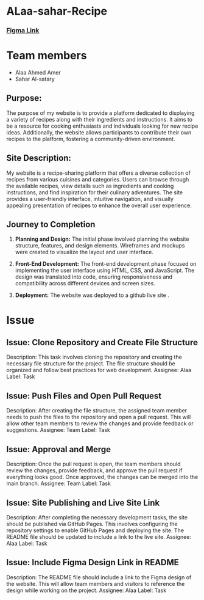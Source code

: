 # ALaa-sahar-Recipe
### [Figma Link](https://www.figma.com/file/zDo5I3LbrSSFwHRdbhMp0E/Untitled?type=design&node-id=5:2&t=ZXb1xBHzg8JVm1Th-1)

# Team members
 - Alaa Ahmed Amer
 - Sahar Al-satary

## **Purpose:** 

The purpose of my website is to provide a platform dedicated to displaying a variety of recipes along with their ingredients and instructions. It aims to be a resource for cooking enthusiasts and individuals looking for new recipe ideas. Additionally, the website allows participants to contribute their own recipes to the platform, fostering a community-driven environment.

## **Site Description:**

My website is a recipe-sharing platform that offers a diverse collection of recipes from various cuisines and categories. Users can browse through the available recipes, view details such as ingredients and cooking instructions, and find inspiration for their culinary adventures. The site provides a user-friendly interface, intuitive navigation, and visually appealing presentation of recipes to enhance the overall user experience.

## Journey to Completion

1.  **Planning and Design:** The initial phase involved planning the website structure, features, and design elements. Wireframes and mockups were created to visualize the layout and user interface.
    
2.  **Front-End Development:** The front-end development phase focused on implementing the user interface using HTML, CSS, and JavaScript. The design was translated into code, ensuring responsiveness and compatibility across different devices and screen sizes.
3. **Deployment:** The website was deployed to a github live site .

# Issue

## Issue: Clone Repository and Create File Structure

Description: This task involves cloning the repository and creating the necessary file structure for the project. The file structure should be organized and follow best practices for web development.
Assignee: Alaa
Label: Task

## Issue: Push Files and Open Pull Request

Description: After creating the file structure, the assigned team member needs to push the files to the repository and open a pull request. This will allow other team members to review the changes and provide feedback or suggestions.
Assignee: Team
Label: Task

## Issue: Approval and Merge

Description: Once the pull request is open, the team members should review the changes, provide feedback, and approve the pull request if everything looks good. Once approved, the changes can be merged into the main branch.
Assignee: Team
Label: Task

## Issue: Site Publishing and Live Site Link

Description: After completing the necessary development tasks, the site should be published via GitHub Pages. This involves configuring the repository settings to enable GitHub Pages and deploying the site. The README file should be updated to include a link to the live site.
Assignee: Alaa
Label: Task

## Issue: Include Figma Design Link in README

Description: The README file should include a link to the Figma design of the website. This will allow team members and visitors to reference the design while working on the project.
Assignee: Alaa
Label: Task






